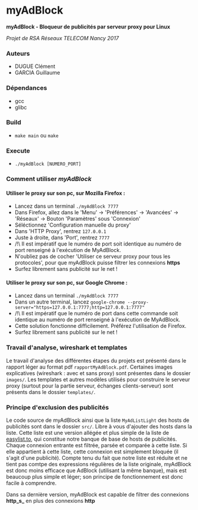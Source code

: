 # myAdBlock

**myAdBlock - Bloqueur de publicités par serveur proxy pour Linux**

*Projet de RSA Réseaux TELECOM Nancy 2017*

### Auteurs
 - DUGUE Clément
 - GARCIA Guillaume

### Dépendances
 - gcc
 - glibc

### Build
 - `make main` ou `make`

### Execute
 - `./myAdBlock [NUMERO_PORT]`

### Comment utiliser *myAdBlock*
#### Utiliser le proxy sur son pc, sur Mozilla Firefox :
 - Lancez dans un terminal `./myAdBlock 7777`
 - Dans Firefox, allez dans le 'Menu' -> 'Préférences' -> 'Avancées' -> 'Réseaux' -> Bouton 'Paramètres' sous 'Connexion'
 - Séléctionnez 'Configuration manuelle du proxy'
 - Dans 'HTTP Proxy', rentrez `127.0.0.1`
 - Juste à droite, dans 'Port', rentrez `7777`
 - /!\\ Il est impératif que le numéro de port soit identique au numéro de port renseigné à l'exécution de MyAdBlock.
 - N'oubliez pas de cocher 'Utiliser ce serveur proxy pour tous les protocoles', pour que myAdBlock puisse filtrer les connexions **https**
 - Surfez librement sans publicité sur le net !

#### Utiliser le proxy sur son pc, sur Google Chrome :
 - Lancez dans un terminal `./myAdBlock 7777`
 - Dans un autre terminal, lancez `google-chrome --proxy-server="https=127.0.0.1:7777;http=127.0.0.1:7777"`
 - /!\\ Il est impératif que le numéro de port dans cette commande soit identique au numéro de port renseigné à l'exécution de MyAdBlock.
 - Cette solution fonctionne difficilement. Préférez l'utilisation de Firefox.
 - Surfez librement sans publicité sur le net !

### Travail d'analyse, wireshark et templates
  Le travail d'analyse des différentes étapes du projets est présenté dans le rapport léger au format pdf `rapportMyAdBlock.pdf`. Certaines images explicatives (wireshark : avec et sans proxy) sont présentes dans le dossier `images/`.
  Les templates et autres modèles utilisés pour construire le serveur proxy (surtout pour la partie serveur, échanges clients-serveur) sont présents dans le dossier `templates/`.

### Principe d'exclusion des publicités
  Le code source de myAdBlock ainsi que la liste `MyAdListLight` des hosts de publicités sont dans le dossier `src/`. Libre à vous d'ajouter des hosts dans la liste. Cette liste est une version allégée et plus simple de la liste de [easylist.to](https://easylist.to/), qui constitue notre banque de base de hosts de publicités.
  Chaque connexion entrante est filtrée, parsée et comparée à cette liste. Si elle appartient à cette liste, cette connexion est simplement bloquée (il s'agit d'une publicité).
  Compte tenu du fait que notre liste est réduite et ne tient pas comtpe des expressions régulières de la liste originale, myAdBlock est donc moins efficace que AdBlock (utilisant la même banque), mais est beaucoup plus simple et léger; son principe de fonctionnement est donc facile à comprendre.

  Dans sa dernière version, myAdBlock est capable de filtrer des connexions **http_s_** en plus des connexions **http**
